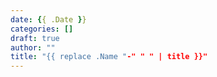 ```yaml
---
date: {{ .Date }}
categories: []
draft: true
author: ""
title: "{{ replace .Name "-" " " | title }}"
---
```


